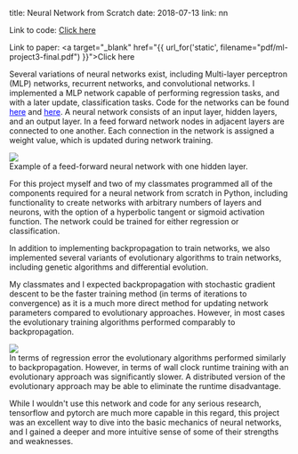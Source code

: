 title: Neural Network from Scratch
date: 2018-07-13
link: nn

Link to code: <a target="_blank" href="https://bitbucket.org/jsene/ga_evolve_mlp/src/master/">Click here</a>

Link to paper: <a target="_blank" href="{{ url_for('static', filename="pdf/ml-project3-final.pdf") }}">Click here</a>

Several variations of neural networks exist, including Multi-layer perceptron (MLP) networks, 
recurrent networks, and convolutional networks. I implemented a MLP network capable of performing 
regression tasks, and with a later update, classification tasks. Code for the networks can be found 
<a style="color:Blue;" target="_blank" href="https://bitbucket.org/jsene/neural-network">here</a> and
<a style="color:Blue;" target="_blank" href="https://bitbucket.org/jsene/ga_evolve_mlp">here</a>.
A neural network consists of an input layer, hidden layers, and an output layer. In a feed forward network nodes in adjacent layers are connected to one another. Each connection in the network is assigned a weight value, which is updated during network training. 

<div class="img_row">
    <img class="col-7" src="{{ url_for('static', filename="img/NeuralNetwork.png") }}">
</div>

<div class="col-12 caption">
    Example of a feed-forward neural network with one hidden layer. 
</div>

For this project myself and two of my classmates programmed all of the components required for a neural network from scratch in Python, including functionality to create networks with arbitrary numbers of layers and neurons, with the option of a hyperbolic tangent or sigmoid activation function. The network could be trained for either regression or classification. 

In addition to implementing backpropagation to train networks, we also implemented several variants of evolutionary algorithms to train networks, including genetic algorithms and differential evolution. 

My classmates and I expected backpropagation with stochastic gradient descent to be the faster training method (in terms of iterations to convergence) as it is a much more direct method for updating network parameters compared to evolutionary approaches. However, in most cases the evolutionary training algorithms performed comparably to backpropagation. 

<div class="img_row">
    <img class="col-7" src="{{ url_for('static', filename="img/concrete.jpg") }}">
</div>

<div class="col-12 caption">
    In terms of regression error the evolutionary algorithms performed similarly to backpropagation. However, in terms of wall clock runtime training with an evolutionary approach was significantly slower. A distributed version of the evolutionary approach may be able to eliminate the runtime disadvantage. 
</div>

While I wouldn't use this network and code for any serious research, tensorflow and pytorch are much more capable in this regard, this project was an excellent way to dive into the basic mechanics of neural networks, and I gained a deeper and more intuitive sense of some of their strengths and weaknesses. 